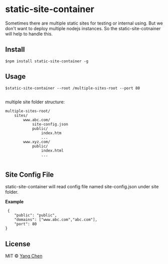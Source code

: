 # static-site-container
Sometimes there are multiple static sites for testing or internal using. 
But we don't want to deploy multiple nodejs instances. 
So the static-site-cotnainer will help to handle this.

## Install
```
$npm install static-site-container -g
```

## Usage
```
$static-site-container --root /multiple-sites-root --port 80
 
```

multiple site folder structure:
```
multiple-sites-root/
    sites/
        www.abc.com/
            site-config.json        
            public/
                index.htm
                ...
        www.xyz.com/
            public/
                index.html
                ...
            
```

## Site Config File

static-site-container will read config file named site-config.json under site folder.  

**Example**
```
 {
    "public": "public",
    "domains": ["www.abc.com","abc.com"],
    "port": 80
}

```


## License

MIT © [Yang Chen](https://github.com/etechi)
